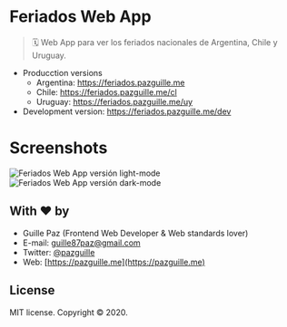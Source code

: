 # Feriados Web App

> 🗓 Web App para ver los feriados nacionales de Argentina, Chile y Uruguay.

- Producction versions
  - Argentina: https://feriados.pazguille.me
  - Chile: https://feriados.pazguille.me/cl
  - Uruguay: https://feriados.pazguille.me/uy
- Development version: https://feriados.pazguille.me/dev

# Screenshots

<img src="https://cldup.com/JB17BR0tyD-600x600.png" alt="Feriados Web App versión light-mode">
<img src="https://cldup.com/PFULA2pQqn-600x600.png" alt="Feriados Web App versión dark-mode">

## With ❤ by

- Guille Paz (Frontend Web Developer & Web standards lover)
- E-mail: [guille87paz@gmail.com](mailto:guille87paz@gmail.com)
- Twitter: [@pazguille](https://twitter.com/pazguille)
- Web: [https://pazguille.me](https://pazguille.me)

## License

MIT license. Copyright © 2020.
